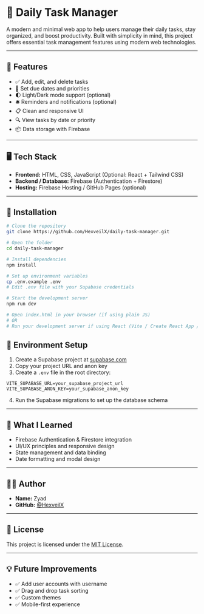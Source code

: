 
# 📝 Daily Task Manager

A modern and minimal web app to help users manage their daily tasks, stay organized, and boost productivity. Built with simplicity in mind, this project offers essential task management features using modern web technologies.

---

## 🚀 Features

- ✅ Add, edit, and delete tasks
- 📅 Set due dates and priorities
- 🌓 Light/Dark mode support (optional)
- 🛎️ Reminders and notifications (optional)
- 📋 Clean and responsive UI
- 🔍 View tasks by date or priority
- 📦 Data storage with Firebase

---

## 🖥️ Tech Stack

- **Frontend:** HTML, CSS, JavaScript (Optional: React + Tailwind CSS)
- **Backend / Database:** Firebase (Authentication + Firestore)
- **Hosting:** Firebase Hosting / GitHub Pages (optional)

---


## 🔧 Installation

```bash
# Clone the repository
git clone https://github.com/HexveilX/daily-task-manager.git

# Open the folder
cd daily-task-manager

# Install dependencies
npm install

# Set up environment variables
cp .env.example .env
# Edit .env file with your Supabase credentials

# Start the development server
npm run dev

# Open index.html in your browser (if using plain JS)
# OR
# Run your development server if using React (Vite / Create React App / etc.)
```

## 🔑 Environment Setup

1. Create a Supabase project at [supabase.com](https://supabase.com)
2. Copy your project URL and anon key
3. Create a `.env` file in the root directory:

```env
VITE_SUPABASE_URL=your_supabase_project_url
VITE_SUPABASE_ANON_KEY=your_supabase_anon_key
```

4. Run the Supabase migrations to set up the database schema

---

## 🧠 What I Learned

- Firebase Authentication & Firestore integration
- UI/UX principles and responsive design
- State management and data binding
- Date formatting and modal design

---

## 🙋‍♂️ Author

- **Name:** Zyad  
- **GitHub:** [@HexveilX](https://github.com/HexveilX)

---

## 📃 License

This project is licensed under the [MIT License](LICENSE).

---

## 💡 Future Improvements

- ✅ Add user accounts with username
- ✅ Drag and drop task sorting
- ✅ Custom themes
- ✅ Mobile-first experience
